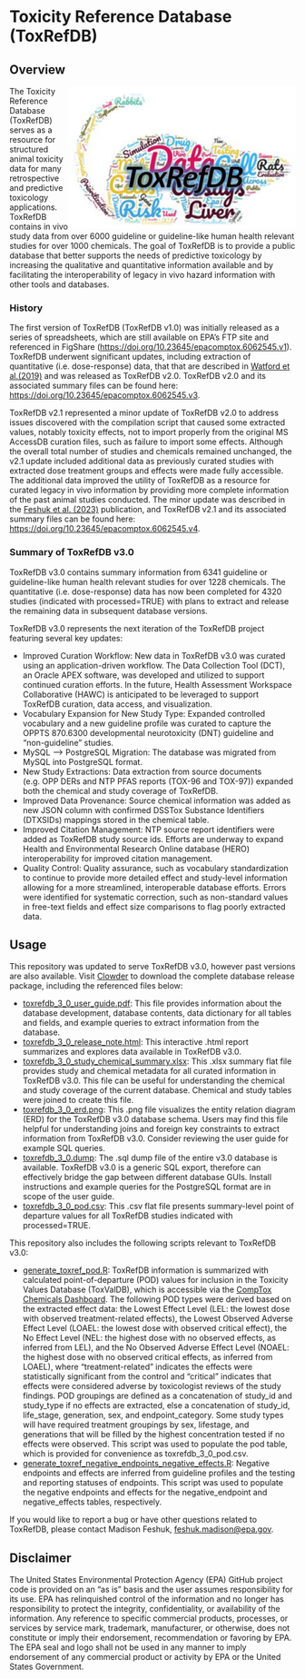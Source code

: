 
<!-- README.md is generated from README.Rmd. Please edit that file -->

# Toxicity Reference Database (ToxRefDB)

## Overview

<a href="https://www.epa.gov/comptox-tools/downloadable-computational-toxicology-data#AT"><img src="img/toxrefdb.png" width="400" align="right" /></a>

The Toxicity Reference Database (ToxRefDB) serves as a resource for
structured animal toxicity data for many retrospective and predictive
toxicology applications. ToxRefDB contains in vivo study data from over
6000 guideline or guideline-like human health relevant studies for over
1000 chemicals. The goal of ToxRefDB is to provide a public database
that better supports the needs of predictive toxicology by increasing
the qualitative and quantitative information available and by
facilitating the interoperability of legacy in vivo hazard information
with other tools and databases.

### History

The first version of ToxRefDB (ToxRefDB v1.0) was initially released as
a series of spreadsheets, which are still available on EPA’s FTP site
and referenced in FigShare
(<https://doi.org/10.23645/epacomptox.6062545.v1>). ToxRefDB underwent
significant updates, including extraction of quantitative
(i.e. dose-response) data, that that are described in [Watford et
al.(2019)](https://doi.org/10.1016/j.reprotox.2019.07.012) and was
released as ToxRefDB v2.0. ToxRefDB v2.0 and its associated summary
files can be found here:
<https://doi.org/10.23645/epacomptox.6062545.v3>.

ToxRefDB v2.1 represented a minor update of ToxRefDB v2.0 to address
issues discovered with the compilation script that caused some extracted
values, notably toxicity effects, not to import properly from the
original MS AccessDB curation files, such as failure to import some
effects. Although the overall total number of studies and chemicals
remained unchanged, the v2.1 update included additional data as
previously curated studies with extracted dose treatment groups and
effects were made fully accessible. The additional data improved the
utility of ToxRefDB as a resource for curated legacy in vivo information
by providing more complete information of the past animal studies
conducted. The minor update was described in the [Feshuk et
al. (2023)](https://www.frontiersin.org/articles/10.3389/ftox.2023.1260305/full)
publication, and ToxRefDB v2.1 and its associated summary files can be
found here: <https://doi.org/10.23645/epacomptox.6062545.v4>.

### Summary of ToxRefDB v3.0

ToxRefDB v3.0 contains summary information from 6341 guideline or
guideline-like human health relevant studies for over 1228 chemicals.
The quantitative (i.e. dose-response) data has now been completed for
4320 studies (indicated with processed=TRUE) with plans to extract and
release the remaining data in subsequent database versions.

ToxRefDB v3.0 represents the next iteration of the ToxRefDB project
featuring several key updates:

-   Improved Curation Workflow: New data in ToxRefDB v3.0 was curated
    using an application-driven workflow. The Data Collection Tool
    (DCT), an Oracle APEX software, was developed and utilized to
    support continued curation efforts. In the future, Health Assessment
    Workspace Collaborative (HAWC) is anticipated to be leveraged to
    support ToxRefDB curation, data access, and visualization.
-   Vocabulary Expansion for New Study Type: Expanded controlled
    vocabulary and a new guideline profile was curated to capture the
    OPPTS 870.6300 developmental neurotoxicity (DNT) guideline and
    “non-guideline” studies.
-   MySQL –\> PostgreSQL Migration: The database was migrated from MySQL
    into PostgreSQL format.
-   New Study Extractions: Data extraction from source documents
    (e.g. OPP DERs and NTP PFAS reports (TOX-96 and TOX-97)) expanded
    both the chemical and study coverage of ToxRefDB.
-   Improved Data Provenance: Source chemical information was added as
    new JSON column with confirmed DSSTox Substance Identifiers
    (DTXSIDs) mappings stored in the chemical table.
-   Improved Citation Management: NTP source report identifiers were
    added as ToxRefDB study source ids. Efforts are underway to expand
    Health and Environmental Research Online database (HERO)
    interoperability for improved citation management.
-   Quality Control: Quality assurance, such as vocabulary
    standardization to continue to provide more detailed effect and
    study-level information allowing for a more streamlined,
    interoperable database efforts. Errors were identified for
    systematic correction, such as non-standard values in free-text
    fields and effect size comparisons to flag poorly extracted data.

## Usage

This repository was updated to serve ToxRefDB v3.0, however past
versions are also available. Visit
[Clowder](https://clowder.edap-cluster.com/datasets/61147fefe4b0856fdc65639b#folderId=6850327be4b096bca8848301)
to download the complete database release package, including the
referenced files below:

-   [toxrefdb_3\_0_user_guide.pdf](https://nepis.epa.gov/Exe/ZyPDF.cgi/P101HD3R.PDF?Dockey=P101HD3R.PDF):
    This file provides information about the database development,
    database contents, data dictionary for all tables and fields, and
    example queries to extract information from the database.
-   [toxrefdb_3\_0_release_note.html](https://clowder.edap-cluster.com/files/688cbad9e4b02565bc3f8be7?dataset=61147fefe4b0856fdc65639b&space=&folder=6850327be4b096bca8848301):
    This interactive .html report summarizes and explores data available
    in ToxRefDB v3.0.
-   [toxrefdb_3\_0_study_chemical_summary.xlsx](https://clowder.edap-cluster.com/files/689c9b5fe4b025654d12f40c?dataset=61147fefe4b0856fdc65639b&space=&folder=6850327be4b096bca8848301):
    This .xlsx summary flat file provides study and chemical metadata
    for all curated information in ToxRefDB v3.0. This file can be
    useful for understanding the chemical and study coverage of the
    current database. Chemical and study tables were joined to create
    this file.
-   [toxrefdb_3\_0_erd.png](https://clowder.edap-cluster.com/files/688cbad9e4b02565bc3f8bd8?dataset=61147fefe4b0856fdc65639b&space=&folder=6850327be4b096bca8848301):
    This .png file visualizes the entity relation diagram (ERD) for the
    ToxRefDB v3.0 database schema. Users may find this file helpful for
    understanding joins and foreign key constraints to extract
    information from ToxRefDB v3.0. Consider reviewing the user guide
    for example SQL queries.
-   [toxrefdb_3\_0.dump](https://clowder.edap-cluster.com/files/688cbadde4b02565bc3f8c53?dataset=61147fefe4b0856fdc65639b&space=&folder=6850327be4b096bca8848301):
    The .sql dump file of the entire v3.0 database is available.
    ToxRefDB v3.0 is a generic SQL export, therefore can effectively
    bridge the gap between different database GUIs. Install instructions
    and example queries for the PostgreSQL format are in scope of the
    user guide.
-   [toxrefdb_3\_0_pod.csv](https://clowder.edap-cluster.com/files/688cbadae4b02565bc3f8c07?dataset=61147fefe4b0856fdc65639b&space=&folder=6850327be4b096bca8848301):
    This .csv flat file presents summary-level point of departure values
    for all ToxRefDB studies indicated with processed=TRUE.

This repository also includes the following scripts relevant to ToxRefDB
v3.0:

-   [generate_toxref_pod.R](scripts/generate_toxref_pod.R): ToxRefDB
    information is summarized with calculated point-of-departure (POD)
    values for inclusion in the Toxicity Values Database (ToxValDB),
    which is accessible via the [CompTox Chemicals
    Dashboard](http://comptox.epa.gov/dashboard). The following POD
    types were derived based on the extracted effect data: the Lowest
    Effect Level (LEL: the lowest dose with observed treatment-related
    effects), the Lowest Observed Adverse Effect Level (LOAEL: the
    lowest dose with observed critical effect), the No Effect Level
    (NEL: the highest dose with no observed effects, as inferred from
    LEL), and the No Observed Adverse Effect Level (NOAEL: the highest
    dose with no observed critical effects, as inferred from LOAEL),
    where “treatment-related” indicates the effects were statistically
    significant from the control and “critical” indicates that effects
    were considered adverse by toxicologist reviews of the study
    findings. POD groupings are defined as a concatenation of study_id
    and study_type if no effects are extracted, else a concatenation of
    study_id, life_stage, generation, sex, and endpoint_category. Some
    study types will have required treatment groupings by sex,
    lifestage, and generations that will be filled by the highest
    concentration tested if no effects were observed. This script was
    used to populate the pod table, which is provided for convenience as
    toxrefdb_3\_0_pod.csv.
-   [generate_toxref_negative_endpoints_negative_effects.R](scripts/generate_toxref_negative_endpoints_negative_effects.R):
    Negative endpoints and effects are inferred from guideline profiles
    and the testing and reporting statuses of endpoints. This script was
    used to populate the negative endpoints and effects for the
    negative_endpoint and negative_effects tables, respectively.

If you would like to report a bug or have other questions related to
ToxRefDB, please contact Madison Feshuk, <feshuk.madison@epa.gov>.

## Disclaimer

The United States Environmental Protection Agency (EPA) GitHub project
code is provided on an “as is” basis and the user assumes responsibility
for its use. EPA has relinquished control of the information and no
longer has responsibility to protect the integrity, confidentiality, or
availability of the information. Any reference to specific commercial
products, processes, or services by service mark, trademark,
manufacturer, or otherwise, does not constitute or imply their
endorsement, recommendation or favoring by EPA. The EPA seal and logo
shall not be used in any manner to imply endorsement of any commercial
product or activity by EPA or the United States Government.
